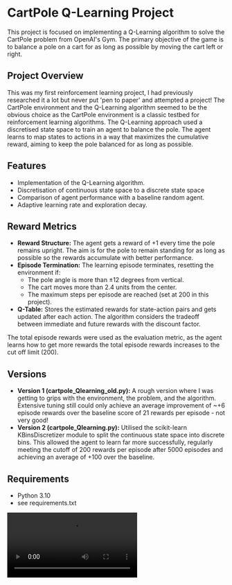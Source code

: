 # CartPole Q-Learning Project

This project is focused on implementing a Q-Learning algorithm to solve the CartPole problem from OpenAI's Gym. The primary objective of the game is to balance a pole on a cart for as long as possible by moving the cart left or right.

## Project Overview
This was my first reinforcement learning project, I had previously researched it a lot but never put 'pen to paper' and attempted a project! The CartPole environment and the Q-Learning algorithm seemed to be the obvious choice as the CartPole environment is a classic testbed for reinforcement learning algorithms. The Q-Learning approach used a discretised state space to train an agent to balance the pole. The agent learns to map states to actions in a way that maximizes the cumulative reward, aiming to keep the pole balanced for as long as possible.

## Features

- Implementation of the Q-Learning algorithm.
- Discretisation of continuous state space to a discrete state space
- Comparison of agent performance with a baseline random agent.
- Adaptive learning rate and exploration decay.

## Reward Metrics

- **Reward Structure:** The agent gets a reward of +1 every time the pole remains upright. The aim is for the pole to remain standing for as long as possible so the rewards accumulate with better performance.
- **Episode Termination:** The learning episode terminates, resetting the environment if:
  - The pole angle is more than ±12 degrees from vertical.
  - The cart moves more than 2.4 units from the center.
  - The maximum steps per episode are reached (set at 200 in this project).
- **Q-Table:** Stores the estimated rewards for state-action pairs and gets updated after each action. The algorithm considers the tradeoff between immediate and future rewards with the discount factor.

The total episode rewards were used as the evaluation metric, as the agent learns how to get more rewards the total episode rewards increases to the cut off limit (200).

## Versions

- **Version 1 (cartpole_Qlearning_old.py):** A rough version where I was getting to grips with the environment, the problem, and the algorithm. Extensive tuning still could only achieve an average improvement of ~+6 episode rewards over the baseline score of 21 rewards per episode - not very good!
- **Version 2 (cartpole_Qlearning.py):** Utilised the scikit-learn KBinsDiscretizer module to split the continuous state space into discrete bins. This allowed the agent to learn far more successfully, regularly meeting the cutoff of 200 rewards per episode after 5000 episodes and achieving an average of +100 over the baseline.


## Requirements

- Python 3.10
- see requirements.txt

![2500](https://github.com/trow-land/Reinforcement_Learning/blob/main/videos/2500_episodes.mp4)
